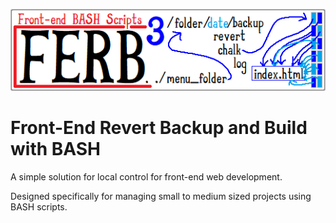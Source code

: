 ![Title Block: Front-end BASH Scripts](./images-for-readme/a_title-block.png)

# Front-End Revert Backup and Build with BASH

A simple solution for local control for front-end web development.

Designed specifically for managing small to medium sized projects using BASH scripts. 
